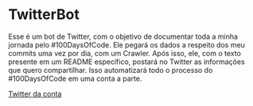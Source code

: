 # TwitterBot
Esse é um bot de Twitter, com o objetivo de documentar toda a minha jornada pelo #100DaysOfCode. Ele pegará os dados a respeito dos meu commits uma vez por dia, com um Crawler. Após isso, ele, com o texto presente em um README específico, postará no Twitter as informações que quero compartilhar. Isso automatizará todo o processo do #100DaysOfCode em uma conta a parte.

[Twitter da conta](https://twitter.com/HeyO_Bot)
